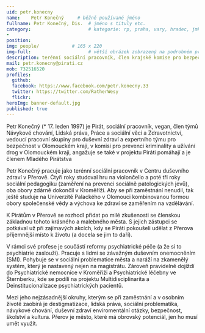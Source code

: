```yaml
---
uid: petr.konecny
name:    Petr Konečný     # běžně používané jméno
fullname: Petr Konečný, Dis.  # jméno s tituly etc.
category:                     # kategorie: rp, praha, vary, hradec, jmk, senat
- 
position: 
img: people/            # 165 x 220
img-full:                     # větší obrázek zobrazený na podrobném profilu
description: terénní sociální pracovník, člen krajské komise pro bezpečnost a prevenci kriminality          # kratký popis, max 160 znaků
mail: petr.konecny@pirati.cz
mob: 732516520
profiles:
  github:
  facebook: https://www.facebook.com/petr.konecny.33
  twitter: https://twitter.com/RatherWesy        
  flickr: 
heroImg: banner-default.jpg
published: true
---
```

Petr Konečný (* 17. leden 1997) je Pirát, sociální pracovník, vegan, člen týmů Návykové chování, Lidská práva, Práce a sociální věci a Zdravotnictví, vedoucí pracovní skupiny pro duševní zdraví a expertního týmu pro bezpečnost v Olomouckém kraji, v komisi pro prevenci kriminality a užívání drog v Olomouckém kraji, angažuje se také v projektu Piráti pomáhají a je členem Mladého Pirátstva

Petr Konečný pracuje jako terénní sociální pracovník v Centru duševního zdraví v Přerově. Čtyři roky studoval hru na violončello a poté tři roky sociální pedagogiku (zaměření na prevenci sociálně patologických jevů), oba obory zdárně dokončil v Kroměříži. Aby se při zaměstnání nenudil, tak ještě studuje na Univerzitě Palackého v Olomouci kombinovanou formou obory společenské vědy a výchova ke zdraví se zaměřením na vzdělávání.

K Pirátům v Přerově se rozhodl přidat po milé zkušenosti se členskou základnou tohoto krásného a malebného města. S jejich zástupci se potkával už při zajímavých akcích, kdy se Piráti pokoušeli udělat z Přerova příjemnější místo k životu (a docela se jim to daří).

V rámci své profese je součástí reformy psychiatrické péče (a že si to psychiatrie zaslouží). Pracuje s lidmi se závažným duševním onemocněním (SMI). Pohybuje se v sociální problematice města a naráží na zkamenělý systém, který je nastavený nejen na magistrátu. Zároveň pravidelně dojíždí do Psychiatrické nemocnice v Kroměříži a Psychiatrické léčebny ve Šternberku, kde se podílí na projektu Multidisciplinarita a Deinstitucionalizace psychiatrických pacientů.

Mezi jeho nejzásadnější okruhy, kterým se při zaměstnání a v osobním životě zaobírá je destigmatizace, lidská práva, sociální problematika, návykové chování, duševní zdraví enviromentální otázky, bezpečnost, školství a kultura. Přerov je město, které má obrovský potenciál, jen ho musí umět využít.
